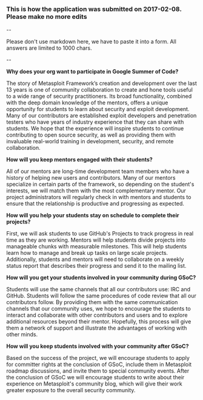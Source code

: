 ### This is how the application was submitted on 2017-02-08. Please make no more edits

--

Please don't use markdown here, we have to paste it into a form. All answers are limited to 1000 chars.

--

**Why does your org want to participate in Google Summer of Code?**

The story of Metasploit Framework’s creation and development over the last 13 years is one of community collaboration to create and hone tools useful to a wide range of security practitioners. Its broad functionality, combined with the deep domain knowledge of the mentors, offers a unique opportunity for students to learn about security and exploit development. Many of our contributors are established exploit developers and penetration testers who have years of industry experience that they can share with students. We hope that the experience will inspire students to continue contributing to open source security, as well as providing them with invaluable real-world training in development, security, and remote collaboration.


**How will you keep mentors engaged with their students?**

All of our mentors are long-time development team members who have a history of helping new users and contributors. Many of our mentors specialize in certain parts of the framework, so depending on the student's interests, we will match them with the most complementary mentor. Our project administrators will regularly check in with mentors and students to ensure that the relationship is productive and progressing as expected.


**How will you help your students stay on schedule to complete their projects?**

First, we will ask students to use GitHub's Projects to track progress in real time as they are working. Mentors will help students divide projects into manageable chunks with measurable milestones. This will help students learn how to manage and break up tasks on large scale projects. Additionally, students and mentors will need to collaborate on a weekly status report that describes their progress and send it to the mailing list.


**How will you get your students involved in your community during GSoC?**

Students will use the same channels that all our contributors use: IRC and GitHub. Students will follow the same procedures of code review that all our contributors follow. By providing them with the same communication channels that our community uses, we hope to encourage the students to interact and collaborate with other contributors and users and to explore additional resources beyond their mentor. Hopefully, this process will give them a network of support and illustrate the advantages of working with other minds.


**How will you keep students involved with your community after GSoC?**

Based on the success of the project, we will encourage students to apply for committer rights at the conclusion of GSoC, include them in Metasploit roadmap discussions, and invite them to special community events. After the conclusion of GSoC we will encourage students to write about their experience on Metasploit's community blog, which will give their work greater exposure to the overall security community.


